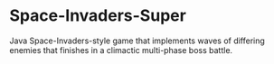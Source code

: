 # Space-Invaders-Super
Java Space-Invaders-style game that implements waves of differing enemies that finishes in a climactic multi-phase boss battle. 

